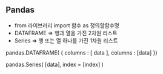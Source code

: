 ## Pandas 
- from 라이브러리 import 함수 as 정의할함수명
- DATAFRAME ⇒ 행과 열을 가진 2차원 리스트
- Series ⇒ 행 또는 열 하나를 가진 1차원 리스트

pandas.DATAFRAME( { columns : [ data ], columns : [data] })

pandas.Series( [data], index = [index] )
